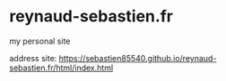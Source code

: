 # reynaud-sebastien.fr
my personal site


address site:
https://sebastien85540.github.io/reynaud-sebastien.fr/html/index.html

